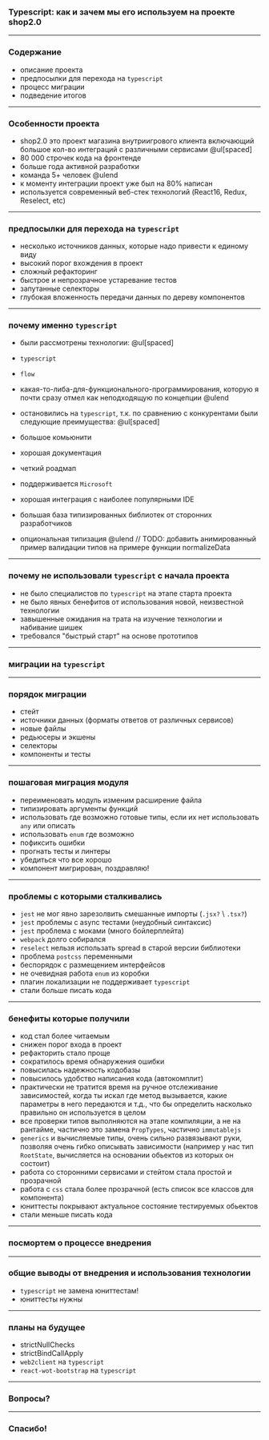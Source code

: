 ### Typescript: как и зачем мы его используем на проекте shop2.0

---

### Содержание

- описание проекта
- предпосылки для перехода на `typescript`
- процесс миграции
- подведение итогов

---

### Особенности проекта

- shop2.0 это проект магазина внутриигрового клиента включающий большое кол-во интеграций с различными сервисами
@ul[spaced]
- 80 000 строчек кода на фронтенде
- больше года активной разработки 
- команда 5+ человек
@ulend
- к моменту интеграции проект уже был на 80% написан
- используется современный веб-стек технологий (React16, Redux, Reselect, etc)

---

### предпосылки для перехода на `typescript`

- несколько источников данных, которые надо привести к единому виду
- высокий порог вхождения в проект
- сложный рефакторинг
- быстрое и непрозрачное устаревание тестов
- запутанные селекторы
- глубокая вложенность передачи данных по дереву компонентов

---

### почему именно `typescript`

- были рассмотрены технологии:
@ul[spaced]
- `typescript`
- `flow`
- какая-то-либа-для-функционального-программирования, которую я почти сразу отмел как неподходящую по концепции
@ulend

- остановились на `typescript`, т.к. по сравнению с конкурентами были следующие преимущества:
@ul[spaced]
- большое комьюнити
- хорошая документация
- четкий роадмап
- поддерживается `Microsoft`
- хорошая интеграция с наиболее популярными IDE
- большая база типизированных библиотек от сторонних разработчиков
- опциональная типизация
@ulend
// TODO: добавить анимированный пример валидации типов на примере функции normalizeData
---

### почему не использовали `typescript` с начала проекта

- не было специалистов по `typescript` на этапе старта проекта
- не было явных бенефитов от использования новой, неизвестной технологии
- завышенные ожидания на трата на изучение технологии и набивание шишек
- требовался "быстрый старт" на основе прототипов

---

### миграции на `typescript`

---

### порядок миграции

- стейт
- источники данных (форматы ответов от различных сервисов)
- новые файлы
- редьюсеры и экшены 
- селекторы 
- компоненты и тесты

---

### пошаговая миграция модуля

- переименовать модуль изменим расширение файла
- типизировать аргументы функций
- использовать где возможно готовые типы, если их нет использовать `any` или описать
- использовать `enum` где возможно
- пофиксить ошибки
- прогнать тесты и линтеры
- убедиться что все хорошо
- компонент мигрирован, поздравляю!

---

### проблемы с которыми сталкивались

- `jest` не мог явно зарезолвить смешанные импорты (`.jsx?` \ `.tsx?`)
- `jest` проблемы с async тестами (неудобный синтаксис)
- `jest` проблема с моками (много бойлерплейта)
- `webpack` долго собирался 
- `reselect` нельзя использать spread в старой версии библиотеки
- проблема `postcss` переменными
- беспорядок с размещением интерфейсов
- не очевидная работа `enum` из коробки
- плагин локализации не поддерживает `typescript`
- стали больше писать кода

---

### бенефиты которые получили

- код стал более читаемым
- снижен порог входа в проект
- рефакторить стало проще
- сократилось время обнаружения ошибки
- повысилась надежность кодобазы
- повысилось удобство написания кода (автокомплит)
- практически не тратится время на ручное отслеживание зависимостей, когда ты искал где метод вызывается, какие параметры в него передаются и т.д., что бы определить насколько правильно он используется в целом
- все проверки типов выполняются на этапе компиляции, а не на рантайме, частично это замена `PropTypes`, частично `immutablejs`
- `generics` и вычисляемые типы, очень сильно развязывают руки, позволяя очень гибко описывать зависимости (например у нас тип `RootState`, вычисляется на основании обьектов из которых он состоит)
- работа со сторонними сервисами и стейтом стала простой и прозрачной
- работа с `css` стала более прозрачной (есть список все классов для компонента)
- юниттесты покрывают актуальное состояние тестируемых обьектов
- стали меньше писать кода

---

### посмортем о процессе внедрения

---

### общие выводы от внедрения и использования технологии

- `typescript` не замена юниттестам!
- юниттесты нужны

---

### планы на будущее

- strictNullChecks
- strictBindCallApply
- `web2client` на `typescript`
- `react-wot-bootstrap` на `typescript`

---

### Вопросы?

---

### Спасибо!
